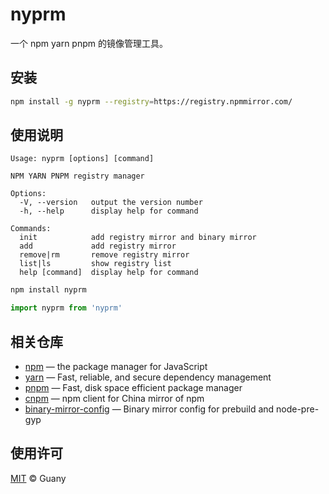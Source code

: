 # nyprm

一个 npm yarn pnpm 的镜像管理工具。

## 安装

```bash
npm install -g nyprm --registry=https://registry.npmmirror.com/
```

## 使用说明

```text
Usage: nyprm [options] [command]

NPM YARN PNPM registry manager

Options:
  -V, --version   output the version number
  -h, --help      display help for command

Commands:
  init            add registry mirror and binary mirror
  add             add registry mirror
  remove|rm       remove registry mirror
  list|ls         show registry list
  help [command]  display help for command
```

```bash
npm install nyprm
```

```javascript
import nyprm from 'nyprm'
```

## 相关仓库

- [npm](https://github.com/npm/cli) — the package manager for JavaScript
- [yarn](https://github.com/yarnpkg/yarn) — Fast, reliable, and secure dependency management
- [pnpm](https://github.com/pnpm/pnpm) — Fast, disk space efficient package manager
- [cnpm](https://github.com/cnpm/cnpm) — npm client for China mirror of npm
- [binary-mirror-config](https://github.com/cnpm/binary-mirror-config) — Binary mirror config for prebuild and node-pre-gyp

## 使用许可

[MIT](https://opensource.org/licenses/MIT) © Guany

